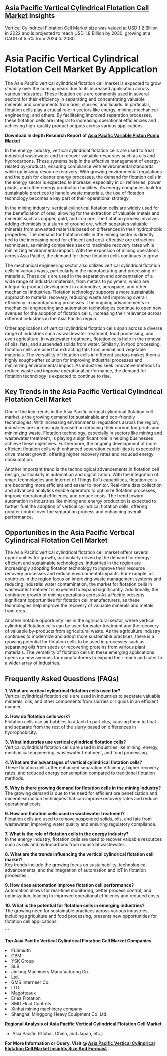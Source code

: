 <h2><a href="https://www.verifiedmarketreports.com/download-sample/?rid=233252&amp;utm_source=Github-Feb&amp;utm_medium=219" target="_blank">Asia Pacific Vertical Cylindrical Flotation Cell Market</a> Insights</h2><p>Vertical Cylindrical Flotation Cell Market size was valued at USD 1.2 Billion in 2022 and is projected to reach USD 1.8 Billion by 2030, growing at a CAGR of 5.5% from 2024 to 2030.</p><p><h1>Asia Pacific Vertical Cylindrical Flotation Cell Market By Application</h1> <p>The Asia Pacific vertical cylindrical flotation cell market is expected to grow steadily over the coming years due to its increased application across various industries. These flotation cells are commonly used in several sectors for their efficiency in separating and concentrating valuable minerals and components from ores, slurries, and liquids. In particular, flotation cells play a crucial role in sectors like energy, mining, mechanical engineering, and others. By facilitating improved separation processes, these flotation cells are integral to increasing operational efficiencies and achieving high-quality product outputs across various applications.</p> <p><p><strong>Download In depth Research Report of <a href="https://www.verifiedmarketreports.com/download-sample/?rid=236118&amp;utm_source=Pulse-Dec&amp;utm_medium=219" target="_blank">Asia Pacific Variable Piston Pump Market</a></strong></p></p> <p>In the energy industry, vertical cylindrical flotation cells are used to treat industrial wastewater and to recover valuable resources such as oils and hydrocarbons. These systems help in the effective management of energy-related by-products, ensuring compliance with environmental standards while optimizing resource recovery. With growing environmental regulations and the push for cleaner energy processes, the demand for flotation cells in the energy sector is expected to increase, especially in oil refineries, power plants, and other energy production facilities. As energy companies look for sustainable practices to handle waste materials, the use of flotation technology becomes a key part of their operational strategy.</p> <p>In the mining industry, vertical cylindrical flotation cells are widely used for the beneficiation of ores, allowing for the extraction of valuable metals and minerals such as copper, gold, and iron ore. The flotation process involves adding chemicals to a slurry of ground ore, which separates valuable minerals from unwanted materials based on differences in their hydrophobic properties. The demand for flotation cells in the mining sector is directly tied to the increasing need for efficient and cost-effective ore extraction techniques, as mining companies seek to maximize recovery rates while minimizing environmental impact. With the expansion of mining operations across Asia Pacific, the demand for these flotation cells continues to grow.</p> <p>The mechanical engineering sector also utilizes vertical cylindrical flotation cells in various ways, particularly in the manufacturing and processing of materials. These cells are used in the separation and concentration of a wide range of industrial materials, from metals to polymers, which are integral to product development in automotive, aerospace, and other mechanical industries. Flotation technology supports a more sustainable approach to material recovery, reducing waste and improving overall efficiency in manufacturing processes. The ongoing advancements in mechanical engineering and automation technologies continue to open new avenues for the adoption of flotation cells, increasing their relevance across different industries in the Asia Pacific region.</p> <p>Other applications of vertical cylindrical flotation cells span across a diverse range of industries such as wastewater treatment, food processing, and even agriculture. In wastewater treatment, flotation cells help in the removal of oils, fats, and suspended solids from water. Similarly, in food processing, flotation cells are used for extracting fats from animal and vegetable materials. The versatility of flotation cells in different sectors makes them a highly sought-after solution for improving industrial processes and minimizing environmental impact. As industries seek innovative methods to reduce waste and improve operational performance, the demand for flotation technology is expected to continue to rise.</p> <h2>Key Trends in the Asia Pacific Vertical Cylindrical Flotation Cell Market</h2> <p>One of the key trends in the Asia Pacific vertical cylindrical flotation cell market is the growing demand for sustainable and eco-friendly technologies. With increasing environmental regulations across the region, industries are increasingly focused on reducing their carbon footprints and minimizing waste. Flotation technology, especially in sectors like mining and wastewater treatment, is playing a significant role in helping businesses achieve these objectives. Furthermore, the ongoing development of more efficient flotation cells with enhanced separation capabilities is expected to drive market growth, offering higher recovery rates and reduced energy consumption.</p> <p>Another important trend is the technological advancements in flotation cell design, particularly in automation and digitalization. With the integration of smart technologies and Internet of Things (IoT) capabilities, flotation cells are becoming more efficient and easier to monitor. Real-time data collection and advanced analytics enable operators to optimize flotation processes, improve operational efficiency, and reduce costs. The trend toward automation in industries like mining and energy production is expected to further fuel the adoption of vertical cylindrical flotation cells, offering greater control over the separation process and enhancing overall performance.</p> <h2>Opportunities in the Asia Pacific Vertical Cylindrical Flotation Cell Market</h2> <p>The Asia Pacific vertical cylindrical flotation cell market offers several opportunities for growth, particularly driven by the demand for energy-efficient and sustainable technologies. Industries in the region are increasingly adopting flotation technology to improve their resource recovery processes and reduce environmental impacts. For example, as countries in the region focus on improving waste management systems and reducing industrial water contamination, the market for flotation cells in wastewater treatment is expected to expand significantly. Additionally, the continued growth of mining operations across Asia Pacific presents significant opportunities for flotation cell manufacturers, as these technologies help improve the recovery of valuable minerals and metals from ores.</p> <p>Another notable opportunity lies in the agricultural sector, where vertical cylindrical flotation cells can be used for water treatment and the recovery of valuable by-products from agricultural waste. As the agriculture industry continues to modernize and adopt more sustainable practices, there is a growing potential for flotation cells to be used in processes such as separating oils from seeds or recovering proteins from various plant materials. The versatility of flotation cells in these emerging applications opens up new avenues for manufacturers to expand their reach and cater to a wider array of industries.</p> <h2>Frequently Asked Questions (FAQs)</h2> <p><strong>1. What are vertical cylindrical flotation cells used for?</strong><br>Vertical cylindrical flotation cells are used in industries to separate valuable minerals, oils, and other components from slurries or liquids in an efficient manner.</p> <p><strong>2. How do flotation cells work?</strong><br>Flotation cells use air bubbles to attach to particles, causing them to float and separate from the rest of the slurry based on differences in hydrophobicity.</p> <p><strong>3. What industries use vertical cylindrical flotation cells?</strong><br>Vertical cylindrical flotation cells are used in industries like mining, energy, mechanical engineering, wastewater treatment, and food processing.</p> <p><strong>4. What are the advantages of vertical cylindrical flotation cells?</strong><br>These flotation cells offer enhanced separation efficiency, higher recovery rates, and reduced energy consumption compared to traditional flotation methods.</p> <p><strong>5. Why is there growing demand for flotation cells in the mining industry?</strong><br>The growing demand is due to the need for efficient ore beneficiation and mineral extraction techniques that can improve recovery rates and reduce operational costs.</p> <p><strong>6. How are flotation cells used in wastewater treatment?</strong><br>Flotation cells are used to remove suspended solids, oils, and fats from wastewater, improving water quality and ensuring regulatory compliance.</p> <p><strong>7. What is the role of flotation cells in the energy industry?</strong><br>In the energy industry, flotation cells are used to recover valuable resources such as oils and hydrocarbons from industrial wastewater.</p> <p><strong>8. What are the trends influencing the vertical cylindrical flotation cell market?</strong><br>Key trends include the growing focus on sustainability, technological advancements, and the integration of automation and IoT in flotation processes.</p> <p><strong>9. How does automation improve flotation cell performance?</strong><br>Automation allows for real-time monitoring, better process control, and optimization, leading to improved operational efficiency and reduced costs.</p> <p><strong>10. What is the potential for flotation cells in emerging industries?</strong><br>The growing need for sustainable practices across various industries, including agriculture and food processing, presents new opportunities for flotation cell applications.</p> ```</p><p><strong>Top Asia Pacific Vertical Cylindrical Flotation Cell Market Companies</strong></p><div data-test-id=""><p><li>FLSmidth</li><li> GBM</li><li> YSK Group</li><li> SLB</li><li> Jinlong Machinery Manufacturing Co.</li><li> Ltd.</li><li> GMS Interneer Co.</li><li> LTD</li><li> Magotteaux</li><li> Eriez Flotation</li><li> SMD Fluid Controls</li><li> Xinhai mining machinery company</li><li> Shanghai Minggong Heavy Equipment Co. Ltd.</li></p><div><strong>Regional Analysis of&nbsp;Asia Pacific Vertical Cylindrical Flotation Cell Market</strong></div><ul><li dir="ltr"><p dir="ltr">Asia Pacific (Global, China, and Japan, etc.)</p></li></ul><p><strong>For More Information or Query, Visit @&nbsp;</strong><strong><a href="https://www.verifiedmarketreports.com/product/vertical-cylindrical-flotation-cell-market/?utm_source=Github-Feb&amp;utm_medium=219" target="_blank">Asia Pacific Vertical Cylindrical Flotation Cell Market Insights Size And Forecast</a></strong></p></div><h2>&nbsp;</h2><div data-test-id="">&nbsp;</div>
